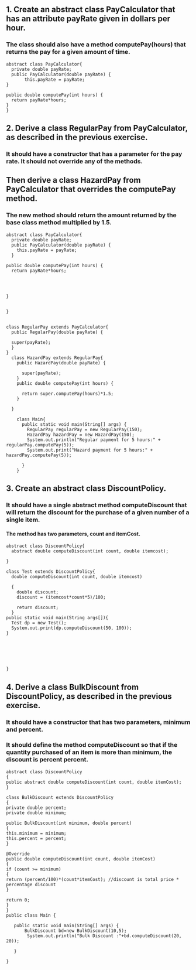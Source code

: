 ## 1. Create an abstract class PayCalculator that has an attribute payRate given in dollars per hour. 
### The class should also have a method computePay(hours) that returns the pay for a given amount of time.

	abstract class PayCalculator{
	  private double payRate;
	  public PayCalculator(double payRate) {
		   this.payRate = payRate;
	}  
    
	public double computePay(int hours) {
	  return payRate*hours; 
    }
    }
   
## 2. Derive a class RegularPay from PayCalculator, as described in the previous exercise. 
### It should have a constructor that has a parameter for the pay rate. It should not override any of the methods. 
## Then derive a class HazardPay from PayCalculator that overrides the computePay method. 
### The new method should return the amount returned by the base class method multiplied by 1.5.

    abstract class PayCalculator{
      private double payRate;
      public PayCalculator(double payRate) {
        this.payRate = payRate;
      }

    public double computePay(int hours) {
      return payRate*hours;




    }


    }


    class RegularPay extends PayCalculator{
      public RegularPay(double payRate) {

      super(payRate);
      }
    }	
      class HazardPay extends RegularPay{
        public HazardPay(double payRate) {

          super(payRate);
        }
        public double computePay(int hours) {

          return super.computePay(hours)*1.5;
        }

      }

        class Main{
          public static void main(String[] args) {
            RegularPay regularPay = new RegularPay(150);
            HazardPay hazardPay = new HazardPay(150);
            System.out.println("Regular payment for 5 hours:" + regularPay.computePay(5));
            System.out.print("Hazard payment for 5 hours:" + hazardPay.computePay(5));

          }
        }




## 3. Create an abstract class DiscountPolicy. 
### It should have a single abstract method computeDiscount that will return the discount for the purchase of a given number of a single item. 
#### The method has two parameters, count and itemCost.

    abstract class DiscountPolicy{
      abstract double computeDiscount(int count, double itemcost);

    }

    class Test extends DiscountPolicy{
      double computeDiscount(int count, double itemcost)

      {
        double discount;
        discount = (itemcost*count*5)/100;

        return discount;
      }
    public static void main(String args[]){
      Test dp = new Test();
      System.out.print(dp.computeDiscount(50, 100));
    }






    }


## 4. Derive a class BulkDiscount from DiscountPolicy, as described in the previous exercise. 
### It should have a constructor that has two parameters, minimum and percent. 
### It should define the method computeDiscount so that if the quantity purchased of an item is more than minimum, the discount is percent percent.

    abstract class DiscountPolicy
    {   
    public abstract double computeDiscount(int count, double itemCost);
    }  

    class BulkDiscount extends DiscountPolicy
    {   
    private double percent;
    private double minimum;

    public BulkDiscount(int minimum, double percent)
    {
    this.minimum = minimum;
    this.percent = percent;
    }

    @Override
    public double computeDiscount(int count, double itemCost)
    {
    if (count >= minimum)
    {
    return (percent/100)*(count*itemCost); //discount is total price * percentage discount
    }

    return 0;
    }
    }
    public class Main {

       public static void main(String[] args) {
           BulkDiscount bd=new BulkDiscount(10,5);
            System.out.println("Bulk Discount :"+bd.computeDiscount(20, 20));

       }

    }
